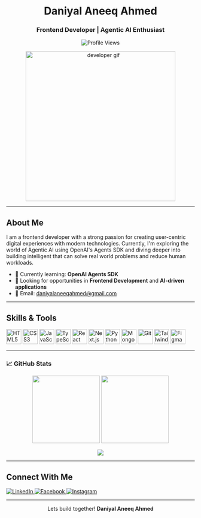 <h1 align="center">Daniyal Aneeq Ahmed</h1>
<h3 align="center">Frontend Developer | Agentic AI Enthusiast </h3>

<p align="center">
  <img src="https://komarev.com/ghpvc/?username=daniyalaneeq&label=Profile%20views&color=0e75b6&style=flat" alt="Profile Views" />
</p>

<p align="center">
  <img src="https://cdn.dribbble.com/users/1708950/screenshots/4188877/developer_med.gif" alt="developer gif" width="400" />
</p>

---

## About Me

I am a frontend developer with a strong passion for creating user-centric digital experiences with modern technologies. Currently, I'm exploring the world of Agentic AI using OpenAI's Agents SDK and diving deeper into building intelligent that can solve real world problems and reduce human workloads.

- 🔬 Currently learning: **OpenAI Agents SDK**
- 💼 Looking for opportunities in **Frontend Development** and **AI-driven applications**
- 📧 Email: [daniyalaneeqahmed@gmail.com](mailto:daniyalaneeqahmed@gmail.com)

---

## Skills & Tools

<p align="left">
  <img src="https://cdn.jsdelivr.net/gh/devicons/devicon/icons/html5/html5-original.svg" width="40" height="40" alt="HTML5"/>
  <img src="https://cdn.jsdelivr.net/gh/devicons/devicon/icons/css3/css3-original.svg" width="40" height="40" alt="CSS3"/>
  <img src="https://cdn.jsdelivr.net/gh/devicons/devicon/icons/javascript/javascript-original.svg" width="40" height="40" alt="JavaScript"/>
  <img src="https://cdn.jsdelivr.net/gh/devicons/devicon/icons/typescript/typescript-original.svg" width="40" height="40" alt="TypeScript"/>
  <img src="https://cdn.jsdelivr.net/gh/devicons/devicon/icons/react/react-original.svg" width="40" height="40" alt="React"/>
  <img src="https://cdn.jsdelivr.net/gh/devicons/devicon/icons/nextjs/nextjs-original.svg" width="40" height="40" alt="Next.js"/>
  <img src="https://cdn.jsdelivr.net/gh/devicons/devicon/icons/python/python-original.svg" width="40" height="40" alt="Python"/>
  <img src="https://cdn.jsdelivr.net/gh/devicons/devicon/icons/mongodb/mongodb-original.svg" width="40" height="40" alt="MongoDB"/>
  <img src="https://cdn.jsdelivr.net/gh/devicons/devicon/icons/git/git-original.svg" width="40" height="40" alt="Git"/>
  <img src="https://www.vectorlogo.zone/logos/tailwindcss/tailwindcss-icon.svg" width="40" height="40" alt="Tailwind CSS"/>
  <img src="https://cdn.jsdelivr.net/gh/devicons/devicon/icons/figma/figma-original.svg" width="40" height="40" alt="Figma"/>
</p>

---

### 📈 GitHub Stats

<p align="center">
  <img src="https://github-readme-stats.vercel.app/api?username=daniyalaneeq&show_icons=true&theme=github_dark" height="180"/>
  <img src="https://github-readme-stats.vercel.app/api/top-langs/?username=daniyalaneeq&layout=compact&theme=github_dark" height="180"/>
</p>

<p align="center">
  <img src="https://github-readme-streak-stats.herokuapp.com/?user=daniyalaneeq&theme=github-dark&hide_border=true" />
</p>

---

## Connect With Me

<p align="left">
   <a href="https://www.linkedin.com/in/daniyal-aneeq-ahmed-3868452b7/" target="_blank">
    <img src="https://img.shields.io/badge/LinkedIn-blue?style=for-the-badge&logo=linkedin&logoColor=white" alt="LinkedIn"/>
  </a>
  <a href="https://www.facebook.com/daniyalaneeq.ahmed" target="_blank">
    <img src="https://img.shields.io/badge/Facebook-1877F2?style=for-the-badge&logo=facebook&logoColor=white" alt="Facebook"/>
  </a>
  <a href="https://www.instagram.com/daniyalaneeq/" target="_blank">
    <img src="https://img.shields.io/badge/Instagram-E4405F?style=for-the-badge&logo=instagram&logoColor=white" alt="Instagram"/>
  </a>
</p>

---


<p align="center">
  Lets build together! <strong>Daniyal Aneeq Ahmed</strong>
</p>
